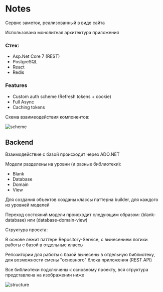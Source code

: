 # Notes

Сервис заметок, реализованный в виде сайта

Использована монолитная архитектура приложения

### Стек:
- Asp.Net Core 7 (REST)
- PostgreSQL
- React
- Redis

### Features
- Custom auth scheme (Refresh tokens + cookie)
- Full Async
- Caching tokens

Схема взаимеодействия компонентов:

![scheme](https://imgur.com/Iwl3oWB)

## Backend

Взаимодействие с базой происходит через ADO.NET

Модели разделены на уровни (и разные библиотеки):
- Blank
- Database
- Domain
- View

Для создания объектов созданы классы паттерна builder, для 
каждого из уровней моделей

Переход состояний модели происходит следующим образом:
(blank-database) или (database-domain-view)

Структура проекта:

В основе лежит паттерн Repository-Service, с вынесением логики работы с базой
в отдельные классы

Репозитории для работы с базой вынесены в отдельную библиотеку,
для возможности смены "основного" блока приложения (REST API)

Все библиотеки подключены к основному проекту,
вся структура представлена на изображении ниже

![structure](https://i.imgur.com/pOOyx0J.png)
